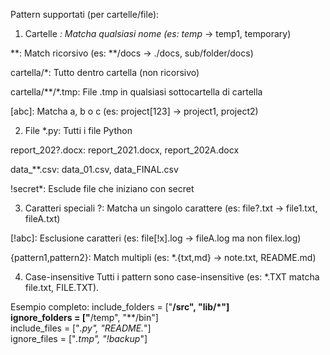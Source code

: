 Pattern supportati (per cartelle/file):

1. Cartelle
*: Matcha qualsiasi nome (es: temp* → temp1, temporary)

**: Match ricorsivo (es: **/docs → ./docs, sub/folder/docs)

cartella/*: Tutto dentro cartella (non ricorsivo)

cartella/**/*.tmp: File .tmp in qualsiasi sottocartella di cartella

[abc]: Matcha a, b o c (es: project[123] → project1, project2)

2. File
*.py: Tutti i file Python

report_202?.docx: report_2021.docx, report_202A.docx

data_**.csv: data_01.csv, data_FINAL.csv

!secret*: Esclude file che iniziano con secret

3. Caratteri speciali
?: Matcha un singolo carattere (es: file?.txt → file1.txt, fileA.txt)

[!abc]: Esclusione caratteri (es: file[!x].log → fileA.log ma non filex.log)

{pattern1,pattern2}: Match multipli (es: *.{txt,md} → note.txt, README.md)

4. Case-insensitive
Tutti i pattern sono case-insensitive (es: *.TXT matcha file.txt, FILE.TXT).

Esempio completo:
include_folders = ["**/src", "lib/*"]  
ignore_folders = ["**/temp", "**/bin"]  
include_files = ["*.py", "README.*"]  
ignore_files = ["*.tmp", "!backup*"]  
